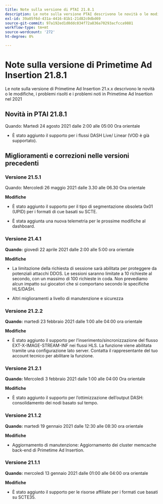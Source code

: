```yaml
---
title: Note sulla versione di PTAI 21.8.1
description: Le note sulla versione PTAI descrivono le novità o le modifiche, i problemi risolti e noti in Primetime Ad Insertion nel 2021.
exl-id: 39a05f6d-431a-4416-81b1-21d82c0dbd69
source-git-commit: 97a192ed1d0ddc034f72a836a70293acfcca9881
workflow-type: tm+mt
source-wordcount: '272'
ht-degree: 0%

---
```


# Note sulla versione di Primetime Ad Insertion 21.8.1

Le note sulla versione di Primetime Ad Insertion 21.x.x descrivono le novità o le modifiche, i problemi risolti e i problemi noti in Primetime Ad Insertion nel 2021

<!---
Primetime Ad Insertion 21.9.1
When: Tuesday, September 7, 2021 from 02:30 AM to 05:30 AM EASTERN









What:  Primetime Ad Insertion 21.9.1

When:  Tuesday, September 7, 2021 from 02:30 AM to 05:30 AM Eastern Time

Changes:

* Updates to infrastructure components behind PTAI’s mediation and reporting components (Primetime Ads GUI)
-->

## Novità in PTAI 21.8.1

Quando: Martedì 24 agosto 2021 dalle 2:00 alle 05:00 Ora orientale

* È stato aggiunto il supporto per i flussi DASH Live/ Linear (VOD è già supportato).

## Miglioramenti e correzioni nelle versioni precedenti

### Versione 21.5.1

Quando:  Mercoledì 26 maggio 2021 dalle 3.30 alle 06.30 Ora orientale

**Modifiche**

* È stato aggiunto il supporto per il tipo di segmentazione obsoleta 0x01 (UPID) per i formati di cue basati su SCTE.

* È stata aggiunta una nuova telemetria per le prossime modifiche al dashboard.

### Versione 21.4.1

**Quando:** giovedì 22 aprile 2021 dalle 2:00 alle 5:00 ora orientale

**Modifiche**

* La limitazione della richiesta di sessione sarà abilitata per proteggere da potenziali attacchi DDOS. Le sessioni saranno limitate a 10 richieste al secondo, con un massimo di 100 richieste in coda. Non prevediamo alcun impatto sui giocatori che si comportano secondo le specifiche HLS/DASH.

* Altri miglioramenti a livello di manutenzione e sicurezza

### Versione 21.2.2

**Quando:** martedì 23 febbraio 2021 dalle 1:00 alle 04:00 ora orientale

**Modifiche**

* È stato aggiunto il supporto per l’inserimento/sincronizzazione del flusso EXT-X-IMAGE-STREAM-INF nei flussi HLS. La funzione viene abilitata tramite una configurazione lato server. Contatta il rappresentante del tuo account tecnico per abilitare la funzione.

### Versione 21.2.1

**Quando:** Mercoledì 3 febbraio 2021 dalle 1:00 alle 04:00 Ora orientale

**Modifiche**

* È stato aggiunto il supporto per l’ottimizzazione dell’output DASH: consolidamento dei nodi basato sul tempo.

### Versione 21.1.2

**Quando:** martedì 19 gennaio 2021 dalle 12:30 alle 08:30 ora orientale

**Modifiche**

* Aggiornamento di manutenzione: Aggiornamento dei cluster memcache back-end di Primetime Ad Insertion.

### Versione 21.1.1

**Quando:** mercoledì 13 gennaio 2021 dalle 01:00 alle 04:00 ora orientale

**Modifiche**

* È stato aggiunto il supporto per le risorse affiliate per i formati cue basati su SCTE35.
